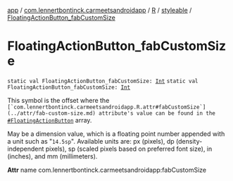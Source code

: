[app](../../../index.md) / [com.lennertbontinck.carmeetsandroidapp](../../index.md) / [R](../index.md) / [styleable](index.md) / [FloatingActionButton_fabCustomSize](./-floating-action-button_fab-custom-size.md)

# FloatingActionButton_fabCustomSize

`static val FloatingActionButton_fabCustomSize: `[`Int`](https://kotlinlang.org/api/latest/jvm/stdlib/kotlin/-int/index.html)
`static val FloatingActionButton_fabCustomSize: `[`Int`](https://kotlinlang.org/api/latest/jvm/stdlib/kotlin/-int/index.html)

This symbol is the offset where the ``[`com.lennertbontinck.carmeetsandroidapp.R.attr#fabCustomSize`](../attr/fab-custom-size.md) attribute's value can be found in the ``[`#FloatingActionButton`](-floating-action-button.md) array.

May be a dimension value, which is a floating point number appended with a unit such as "`14.5sp`". Available units are: px (pixels), dp (density-independent pixels), sp (scaled pixels based on preferred font size), in (inches), and mm (millimeters).

**Attr**
name com.lennertbontinck.carmeetsandroidapp:fabCustomSize

